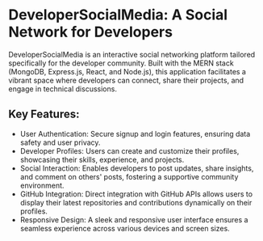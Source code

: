 # DeveloperSocialMedia: A Social Network for Developers

DeveloperSocialMedia is an interactive social networking platform tailored specifically for the developer community. Built with the MERN stack (MongoDB, Express.js, React, and Node.js), this application facilitates a vibrant space where developers can connect, share their projects, and engage in technical discussions. 

## Key Features:
- User Authentication: Secure signup and login features, ensuring data safety and user privacy.
- Developer Profiles: Users can create and customize their profiles, showcasing their skills, experience, and projects.
- Social Interaction: Enables developers to post updates, share insights, and comment on others' posts, fostering a supportive community environment.
- GitHub Integration: Direct integration with GitHub APIs allows users to display their latest repositories and contributions dynamically on their profiles.
- Responsive Design: A sleek and responsive user interface ensures a seamless experience across various devices and screen sizes.
